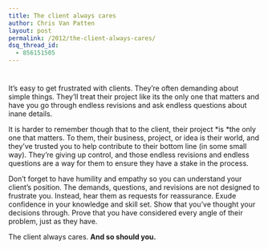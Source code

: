 ```yaml
---
title: The client always cares
author: Chris Van Patten
layout: post
permalink: /2012/the-client-always-cares/
dsq_thread_id:
  - 856151505
---
```

# 

It’s easy to get frustrated with clients. They’re often demanding about simple things. They’ll treat their project like its the only one that matters and have you go through endless revisions and ask endless questions about inane details.

It is harder to remember though that to the client, their project *is *the only one that matters. To them, their business, project, or idea is their world, and they’ve trusted you to help contribute to their bottom line (in some small way). They’re giving up control, and those endless revisions and endless questions are a way for them to ensure they have a stake in the process.

Don’t forget to have humility and empathy so you can understand your client’s position. The demands, questions, and revisions are not designed to frustrate you. Instead, hear them as requests for reassurance. Exude confidence in your knowledge and skill set. Show that you’ve thought your decisions through. Prove that you have considered every angle of their problem, just as they have.

The client always cares. **And so should you.**